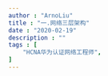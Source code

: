```yaml
---
author : "ArnoLiu"
title : "一.网络三层架构"
date : "2020-02-19"
description : ""
tags : [
    "HCNA华为认证网络工程师",
]
---
```



